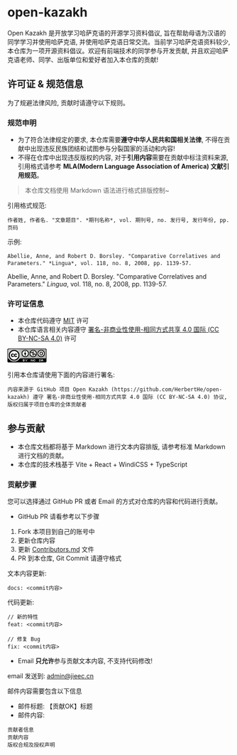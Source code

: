 # open-kazakh

Open Kazakh 是开放学习哈萨克语的开源学习资料倡议, 旨在帮助母语为汉语的同学学习并使用哈萨克语, 并使用哈萨克语日常交流。当前学习哈萨克语资料较少, 本仓库为一项开源资料倡议。欢迎有前端技术的同学参与开发贡献, 并且欢迎哈萨克语老师、同学、出版单位和爱好者加入本仓库的贡献!

## 许可证 & 规范信息

为了规避法律风险, 贡献时请遵守以下规则。

### 规范申明

- 为了符合法律规定的要求, 本仓库需要**遵守中华人民共和国相关法律**, 不得在贡献中出现违反民族团结和试图参与分裂国家的活动和内容!
- 不得在仓库中出现违反版权的内容, 对于**引用内容**需要在贡献中标注资料来源, 引用格式请参考 **MLA(Modern Language Association of America) 文献引用规范**。

> 本仓库文档使用 Markdown 语法进行格式排版控制~

引用格式规范:

```text
作者姓, 作者名. "文章题目". *期刊名称*, vol. 期刊号, no. 发行号, 发行年份, pp. 页码
```

示例:

```text
Abellie, Anne, and Robert D. Borsley. "Comparative Correlatives and Parameters." *Lingua*, vol. 118, no. 8, 2008, pp. 1139-57.
```

Abellie, Anne, and Robert D. Borsley. "Comparative Correlatives and Parameters." *Lingua*, vol. 118, no. 8, 2008, pp. 1139-57.

### 许可证信息

- 本仓库代码遵守 [MIT](./LICENSE) 许可
- 本仓库语言相关内容遵守 [署名-非商业性使用-相同方式共享 4.0 国际 (CC BY-NC-SA 4.0)](https://creativecommons.org/licenses/by-nc-sa/4.0/deed.zh) 许可

![许可证](./assets/cc.png)

引用本仓库请使用下面的内容进行署名:

```text
内容来源于 GitHub 项目 Open Kazakh (https://github.com/HerbertHe/open-kazakh) 遵守 署名-非商业性使用-相同方式共享 4.0 国际 (CC BY-NC-SA 4.0) 协议, 版权归属于项目仓库的全体贡献者
```

## 参与贡献

- 本仓库文档都将基于 Markdown 进行文本内容排版, 请参考标准 Markdown 进行文档的贡献。
- 本仓库的技术栈基于 Vite + React + WindiCSS + TypeScript

### 贡献步骤

您可以选择通过 GitHub PR 或者 Email 的方式对仓库的内容和代码进行贡献。

- GitHub PR 请看参考以下步骤

1. Fork 本项目到自己的账号中
2. 更新仓库内容
3. 更新 [Contributors.md](./Contributors.md) 文件
4. PR 到本仓库, Git Commit 请遵守格式

文本内容更新:

```text
docs: <commit内容>
```

代码更新:

```text
// 新的特性
feat: <commit内容>

// 修复 Bug
fix: <commit内容>
```

- Email **只允许**参与贡献文本内容, 不支持代码修改!

email 发送到: admin@jieec.cn

邮件内容需要包含以下信息

- 邮件标题: 【贡献OK】标题
- 邮件内容:

```text
贡献者信息
贡献内容
版权合规及授权声明
```
